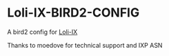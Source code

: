 # Loli-IX-BIRD2-CONFIG

A bird2 config for [Loli-IX](https://www.peeringdb.com/ix/4799)

Thanks to moedove for technical support and IXP ASN